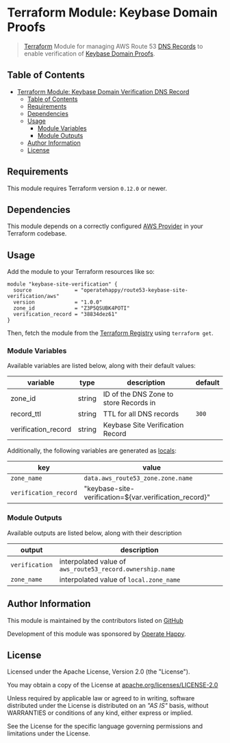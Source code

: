 # Terraform Module: Keybase Domain Proofs

> [Terraform](https://terraform.io/) Module for managing AWS Route 53 [DNS Records](https://docs.aws.amazon.com/workmail/latest/adminguide/add_domain.html) to enable verification of [Keybase Domain Proofs](https://help.github.com/en/articles/verifying-your-organizations-domain).

## Table of Contents

- [Terraform Module: Keybase Domain Verification DNS Record](#terraform-module-keybase-domain-verification-dns-record)
  - [Table of Contents](#table-of-contents)
  - [Requirements](#requirements)
  - [Dependencies](#dependencies)
  - [Usage](#usage)
    - [Module Variables](#module-variables)
    - [Module Outputs](#module-outputs)
  - [Author Information](#author-information)
  - [License](#license)

## Requirements

This module requires Terraform version `0.12.0` or newer.

## Dependencies

This module depends on a correctly configured [AWS Provider](https://www.terraform.io/docs/providers/aws/index.html) in your Terraform codebase.

## Usage

Add the module to your Terraform resources like so:

```hcl
module "keybase-site-verification" {
  source              = "operatehappy/route53-keybase-site-verification/aws"
  version             = "1.0.0"
  zone_id             = "Z3P5QSUBK4POTI"
  verification_record = "38834dez61"
}
```

Then, fetch the module from the [Terraform Registry](https://registry.terraform.io/modules/operatehappy/route53-github-verification-records) using `terraform get`.

### Module Variables

Available variables are listed below, along with their default values:

| variable            | type   | description                            | default |
|---------------------|--------|----------------------------------------|---------|
| zone_id             | string | ID of the DNS Zone to store Records in |         |
| record_ttl          | string | TTL for all DNS records                | `300`   |
| verification_record | string | Keybase Site Verification Record       |         |

Additionally, the following variables are generated as [locals](https://www.terraform.io/docs/configuration/locals.html):

| key                   | value                                                  |
|-----------------------|--------------------------------------------------------|
| `zone_name`           | `data.aws_route53_zone.zone.name`                      |
| `verification_record` | "keybase-site-verification=${var.verification_record}" |

### Module Outputs

Available outputs are listed below, along with their description

| output         | description                                               |
|----------------|-----------------------------------------------------------|
| `verification` | interpolated value of `aws_route53_record.ownership.name` |
| `zone_name`    | interpolated value of `local.zone_name`                   |

## Author Information

This module is maintained by the contributors listed on [GitHub](https://github.com/operatehappy/terraform-aws-route53-workmail-records/graphs/contributors)

Development of this module was sponsored by [Operate Happy](https://github.com/operatehappy).

## License

Licensed under the Apache License, Version 2.0 (the "License").

You may obtain a copy of the License at [apache.org/licenses/LICENSE-2.0](http://www.apache.org/licenses/LICENSE-2.0)

Unless required by applicable law or agreed to in writing, software distributed under the License is distributed on an _"AS IS"_ basis, without WARRANTIES or conditions of any kind, either express or implied.

See the License for the specific language governing permissions and limitations under the License.
